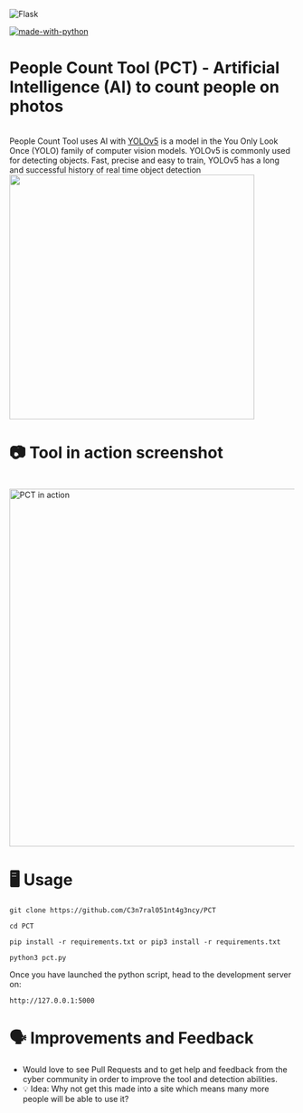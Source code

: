 ![Flask](https://img.shields.io/badge/flask-%23000.svg?style=for-the-badge&logo=flask&logoColor=white)
<br>

[![made-with-python](https://img.shields.io/badge/Made%20with-Python3.10-1f425f.svg)](https://www.python.org/)

# People Count Tool (PCT) - Artificial Intelligence (AI) to count people on photos
<br>
People Count Tool uses AI with <a href="https://ultralytics.com/yolov5">YOLOv5</a>  is a model in the You Only Look Once (YOLO) family of computer vision models. YOLOv5 is commonly used for detecting objects. Fast, precise and easy to train, YOLOv5 has a long and successful history of real time object detection

<img width="433" src="https://user-images.githubusercontent.com/104733166/233858946-6173753b-7155-4893-a2a2-df404bd9507c.png">
<br>

# 📷 Tool in action screenshot

<br>

<img width="633" alt="PCT in action" src="https://user-images.githubusercontent.com/104733166/233859722-6aa540f5-1d1e-405b-9b60-ccea5454c4c6.png">

<br>

# 🖥️ Usage

``` 
git clone https://github.com/C3n7ral051nt4g3ncy/PCT 
```

``` 
cd PCT
``` 

```
pip install -r requirements.txt or pip3 install -r requirements.txt
```

```
python3 pct.py
```


Once you have launched the python script, head to the development server on:

``` 
http://127.0.0.1:5000
```

# 🗣️ Improvements and Feedback

- Would love to see Pull Requests and to get help and feedback from the cyber community in order to improve the tool and detection abilities.
- 💡 Idea: Why not get this made into a site which means many more people will be able to use it?


